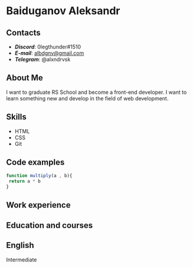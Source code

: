 # Baiduganov Aleksandr
## Contacts
* __*Discord*__: 0legthunder#1510
* __*E-mail*__: albdgnv@gmail.com
* __*Telegram*__: @alxndrvsk
## About Me
I want to graduate RS School and become a front-end developer. I want to learn something new and develop in the field of web development.
## Skills
* HTML
* CSS
* Git
## Code examples
```javascript
function multiply(a , b){
 return a * b
}
```
## Work experience
## Education and courses
## English
Intermediate